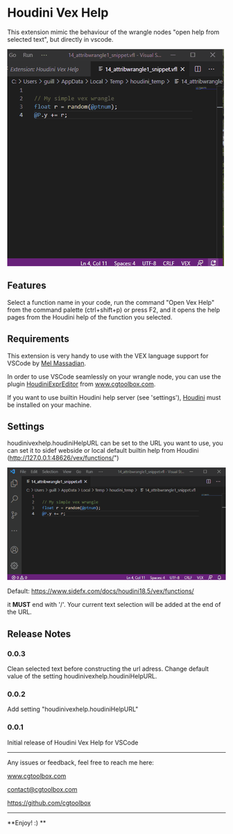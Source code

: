 # Houdini Vex Help

This extension mimic the behaviour of the wrangle nodes "open help from selected text", but directly in vscode.

![](https://raw.githubusercontent.com/cgtoolbox/vscode-houdinivexhelp/master/images/houdinivexhelp_ex.gif)

## Features

Select a function name in your code, run the command "Open Vex Help" from the command palette (ctrl+shift+p) or press F2, and it opens the help pages from the Houdini help of the function you selected.

## Requirements

This extension is very handy to use with the VEX language support for VSCode by [Mel Massadian](https://github.com/melMass/vscode-vex).

In order to use VSCode seamlessly on your wrangle node, you can use the plugin [HoudiniExprEditor](http://cgtoolbox.com/houdini-expression-editor/) from www.cgtoolbox.com.

If you want to use builtin Houdini help server (see 'settings'), [Houdini](https://www.sidefx.com/) must be installed on your machine.

## Settings

houdinivexhelp.houdiniHelpURL can be set to the URL you want to use, you can set it to sidef webside or local default builtin help from Houdini (http://127.0.0.1:48626/vex/functions/")

![](https://raw.githubusercontent.com/cgtoolbox/vscode-houdinivexhelp/master/images/houdinivexhelp_setting.gif)

Default: https://www.sidefx.com/docs/houdini18.5/vex/functions/

it **MUST** end with '/'. Your current text selection will be added at the end of the URL.

## Release Notes

### 0.0.3

Clean selected text before constructing the url adress.
Change default value of the setting houdinivexhelp.houdiniHelpURL.

### 0.0.2

Add setting "houdinivexhelp.houdiniHelpURL"

### 0.0.1

Initial release of Houdini Vex Help for VSCode

---

Any issues or feedback, feel free to reach me here:

www.cgtoolbox.com

contact@cgtoolbox.com

https://github.com/cgtoolbox

---
**Enjoy! :) **
